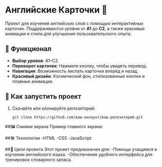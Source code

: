 # Английские Карточки 🌟

Проект для изучения английских слов с помощью интерактивных карточек. Поддерживаются уровни от **A1** до **C2**, а также красивые анимации и стили для улучшения пользовательского опыта.

## 📝 Функционал
- **Выбор уровня**: A1–C2.
- **Переворот карточек**: Нажмите кнопку, чтобы увидеть перевод.
- **Навигация**: Возможность листать карточки вперёд и назад.
- **Красивый дизайн**: Космический фон, стилизованные кнопки и плавные анимации.

## 🚀 Как запустить проект
1. Скачайте или клонируйте репозиторий:
   ```bash
   git clone https://github.com/ваш-аккаунт/ваш-репозиторий.git
##🖼️ Снимки экрана
Пример главного экрана:

##🛠️ Технологии
-HTML
-CSS
-JavaScript

##🎯 Цели проекта
Этот проект предназначен для:
-Помощи учащимся в изучении английского языка.
-Обеспечения удобного интерфейса для тренировок словарного запаса.
